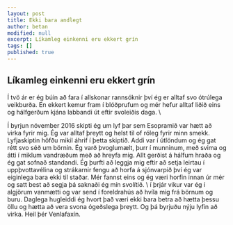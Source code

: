 ```yaml
---
layout: post
title: Ekki bara andlegt
author: betan
modified: null
excerpt: Líkamleg einkenni eru ekkert grín
tags: []
published: true
---
```

## Líkamleg einkenni eru ekkert grín

Í tvö ár er ég búin að fara í allskonar rannsóknir því ég er alltaf svo ótrúlega veikburða. En ekkert kemur fram í blóðprufum og mér hefur alltaf liðið eins og hálfgerðum kjána labbandi út eftir svoleiðis daga. \\


Í byrjun nóvember 2016 skipti ég um lyf þar sem Esopramið var hætt að virka fyrir mig. Ég var alltaf þreytt og helst til of róleg fyrir minn smekk. Lyfjaskiptin höfðu mikil áhrif í þetta skiptið. Addi var í útlöndum og ég gat rétt svo séð um börnin. Ég varð þvoglumælt, þurr í munninum, með svima og átti í miklum vandræðum með að hreyfa mig. Allt gerðist á hálfum hraða og ég gat sofnað standandi. Ég þurfti að leggja mig eftir að setja leirtau í uppþvottavélina og strákarnir fengu að horfa á sjónvarpið því ég var eiginlega bara ekki til staðar. Mér fannst eins og ég væri horfin innan úr mér og satt best að segja þá saknaði ég mín svolítið. \\
í þrjár vikur var ég í algjörum vanmætti og var send í foreldrahús að hvíla mig frá börnum og buru. Daglega hugleiddi ég hvort það væri ekki bara betra að hætta þessu öllu og hætta að vera svona ógeðslega þreytt. Og þá byrjuðu nýju lyfin að virka. Heil þér Venlafaxín. 
